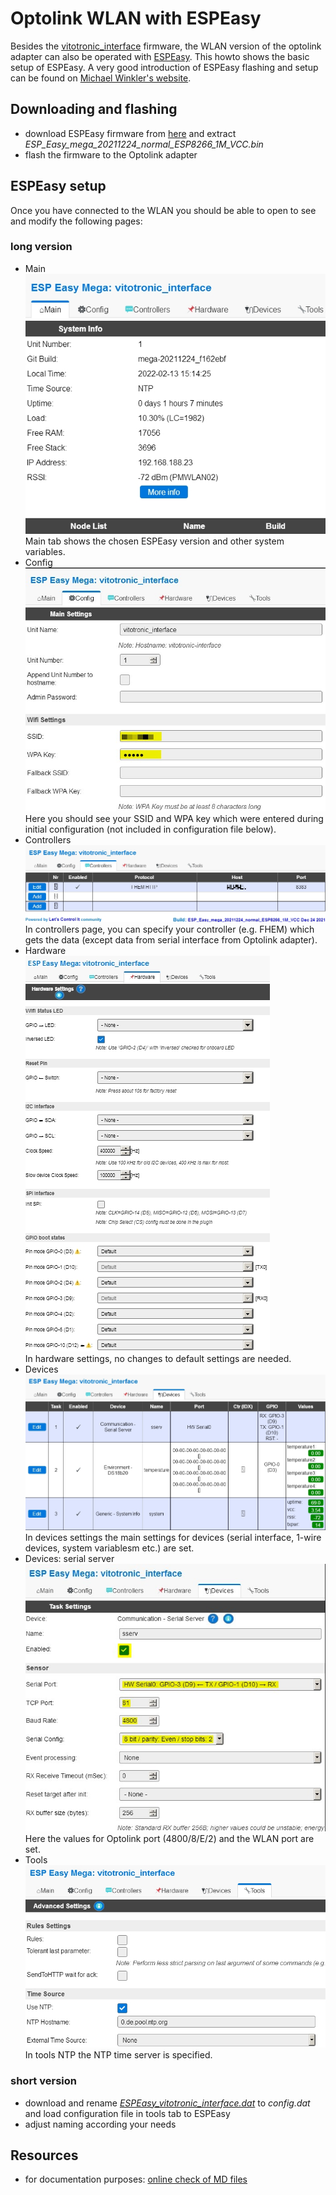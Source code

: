 # Optolink WLAN with ESPEasy
Besides the [vitotronic_interface](https://github.com/pemue-git/vitotronic_interface) firmware, the WLAN version of the optolink adapter can also be operated with [ESPEasy](https://espeasy.readthedocs.io/en/latest/).
This howto shows the basic setup of ESPEasy. A very good introduction of ESPEasy flashing and setup can be found on [Michael Winkler's website](https://www.mwinklerblog.de/smarthome/esp-easy/espeasy-firmware/).

## Downloading and flashing
- download ESPEasy firmware from [here](https://github.com/letscontrolit/ESPEasy/releases/download/mega-20211224/ESPEasy_ESP82xx_mega-20211224.zip) and extract *ESP_Easy_mega_20211224_normal_ESP8266_1M_VCC.bin*
- flash the firmware to the Optolink adapter

## ESPEasy setup
Once you have connected to the WLAN you should be able to open to see and modify the following pages:
### long version
- Main  
![picture](pic/ESPEasy-pic01.jpg)  
Main tab shows the chosen ESPEasy version and other system variables.
- Config  
![picture](pic/ESPEasy-pic02.jpg)  
Here you should see your SSID and WPA key which were entered during initial configuration (not included in configuration file below).  
- Controllers  
![picture](pic/ESPEasy-pic03.jpg)  
In controllers page, you can specify your controller (e.g. FHEM) which gets the data (except data from serial interface from Optolink adapter).  
- Hardware  
![picture](pic/ESPEasy-pic04.jpg)  
In hardware settings, no changes to default settings are needed.  
- Devices  
![picture](pic/ESPEasy-pic05.jpg)  
In devices settings the main settings for devices (serial interface, 1-wire devices, system variablesm etc.) are set.  
- Devices: serial server  
![picture](pic/ESPEasy-pic06.jpg)  
Here the values for Optolink port (4800/8/E/2) and the WLAN port are set.  
- Tools  
![picture](pic/ESPEasy-pic07.jpg)  
In tools NTP the NTP time server is specified.  
### short version
- download and rename [*ESPEasy_vitotronic_interface.dat*](https://github.com/pemue-git/howto/raw/master/Optolink_w_ESPEasy/ESPEasy_vitotronic_interface.dat) to *config.dat* and load configuration file in tools tab to ESPEasy
- adjust naming according your needs

## Resources
* for documentation purposes: [online check of MD files](https://dillinger.io/)